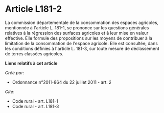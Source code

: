 # Article L181-2

La commission départementale de la consommation des espaces agricoles, mentionnée à l'article L. 181-1, se prononce sur les
questions générales relatives à la régression des surfaces agricoles et à leur mise en valeur effective. Elle formule des
propositions sur les moyens de contribuer à la limitation de la consommation de l'espace agricole. Elle est consultée, dans
les conditions définies à l'article L. 181-3, sur toute mesure de déclassement de terres classées agricoles.

**Liens relatifs à cet article**

_Créé par_:

  - Ordonnance n°2011-864 du 22 juillet 2011 - art. 2

_Cite_:

  - Code rural - art. L181-1
  - Code rural - art. L181-3
